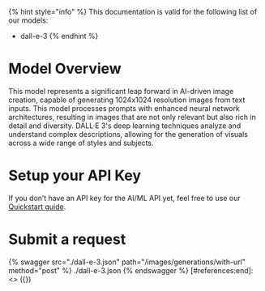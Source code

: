 [#references:start]: <> ({ "template": "openapi" })
{% hint style="info" %}
This documentation is valid for the following list of our models:
* dall-e-3
{% endhint %}

# Model Overview
This model represents a significant leap forward in AI-driven image creation, capable of generating 1024x1024 resolution images from text inputs. This model processes prompts with enhanced neural network architectures, resulting in images that are not only relevant but also rich in detail and diversity. DALL·E 3&#x27;s deep learning techniques analyze and understand complex descriptions, allowing for the generation of visuals across a wide range of styles and subjects.

# Setup your API Key
If you don’t have an API key for the AI/ML API yet, feel free to use our [Quickstart guide](https://docs.aimlapi.com/quickstart/setting-up).

# Submit a request
{% swagger src="./dall-e-3.json" path="/images/generations/with-url" method="post" %}
./dall-e-3.json
{% endswagger %}
[#references:end]: <> ({})